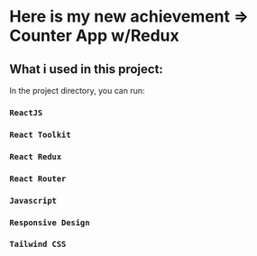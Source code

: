 # Here is my new achievement => Counter App w/Redux

## What i used in this project:

In the project directory, you can run:

### `ReactJS`
### `React Toolkit`
### `React Redux`
### `React Router`
### `Javascript`
### `Responsive Design`
### `Tailwind CSS`
